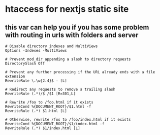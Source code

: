 # htaccess for nextjs static site

## this var can help you if you has some problem with routing in urls with folders and server

```
# Disable directory indexes and MultiViews
Options -Indexes -MultiViews

# Prevent mod_dir appending a slash to directory requests
DirectorySlash Off

# Prevent any further processing if the URL already ends with a file extension
RewriteRule \.\w{2.4}$ - [L]

# Redirect any requests to remove a trailing slash
RewriteRule (.*)/$ /$1 [R=301,L]

# Rewrite /foo to /foo.html if it exists
RewriteCond %{DOCUMENT_ROOT}/$1.html -f
RewriteRule (.*) $1.html [L]

# Otherwise, rewrite /foo to /foo/index.html if it exists
RewriteCond %{DOCUMENT_ROOT}/$1/index.html -f
RewriteRule (.*) $1/index.html [L]

```



